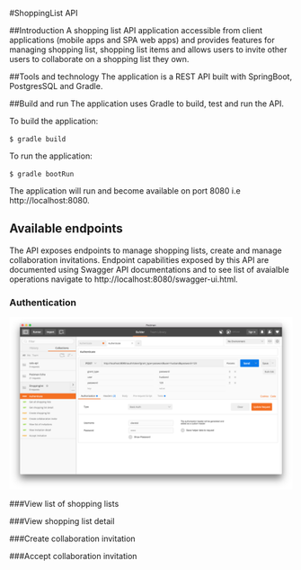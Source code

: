 #ShoppingList API

##Introduction
A shopping list API application accessible from client applications (mobile apps and SPA web apps) and provides features for managing shopping list, shopping list items and allows users to invite other users to collaborate on a shopping list they own.

##Tools and technology
The application is a REST API built with SpringBoot, PostgresSQL and Gradle.

##Build and run
The application uses Gradle to build, test and run the API.

To build the application:

`$ gradle build`

To run the application:

`$ gradle bootRun`

The application will run and become available on port 8080 i.e http://localhost:8080.

## Available endpoints
The API exposes endpoints to manage shopping lists, create and manage collaboration invitations. Endpoint capabilities exposed by this API are documented using Swagger API documentations and to see list of avaialble operations navigate to http://localhost:8080/swagger-ui.html.

### Authentication
![Authenticate through OAuth](images/authentication.png)

###View list of shopping lists

###View shopping list detail

###Create collaboration invitation

###Accept collaboration invitation



